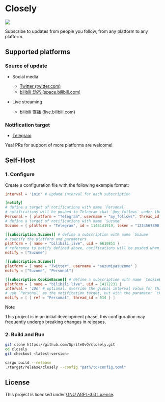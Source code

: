 # Closely

[![](https://img.shields.io/github/actions/workflow/status/SpriteOvO/closely/CI.yml?branch=main&style=flat-square&logo=githubactions&logoColor=white)](https://github.com/SpriteOvO/closely/actions/workflows/CI.yml)

Subscribe to updates from people you follow, from any platform to any platform.

## Supported platforms

### Source of update

- Social media
  - [Twitter (twitter.com)](https://twitter.com/)
  - [bilibili 动态 (space.bilibili.com)](https://space.bilibili.com/)

- Live streaming
  - [bilibili 直播 (live.bilibili.com)](https://live.bilibili.com/)

### Notification target

- [Telegram](https://telegram.org/)

Yea! PRs for support of more platforms are welcome!

## Self-Host

### 1. Configure

Create a configuration file with the following example format:

```toml
interval = '1min' # update interval for each subscription

[notify]
# define a target of notifications with name `Personal`
# notifications will be pushed to Telegram chat `@my_follows` under thread ID `114`
Personal = { platform = "Telegram", username = "my_follows", thread_id = 114, token_env = "PERSONAL_TELEGRAM_BOT_TOKEN" }
# define a target of notifications with name `Suzume`
Suzume = { platform = "Telegram", id = 1145141919, token = "1234567890:AbCdEfGhiJkLmNoPq1R2s3T4u5V6w7X8y9z" }

[[subscription.Suzume]] # define a subscription with name `Suzume`
# specify the platform and parameters
platform = { name = "bilibili.live", uid = 6610851 }
# reference to notify defined above, notifications will be pushed when the status changed
notify = ["Suzume"]

[[subscription.Suzume]]
platform = { name = "Twitter", username = "suzumiyasuzume" }
notify = ["Suzume", "Personal"]

[[subscription.CookieBacon]] # define a subscription with name `CookieBacon`
platform = { name = "bilibili.live", uid = 14172231 }
interval = '30s' # optional, override the global interval value for this individual subscription
# use `Personal` as the notification target, but with the parameter `thread_id = 514` overridden
notify = [ { ref = "Personal", thread_id = 514 } ]
```

> [!NOTE]
> This project is in an initial development phase, this configuration may frequently undergo breaking changes in releases.

### 2. Build and Run

```bash
git clone https://github.com/SpriteOvO/closely.git
cd closely
git checkout <latest-version>

cargo build --release
./target/release/closely --config "path/to/config.toml"
```

## License

This project is licensed under [GNU AGPL-3.0 License](/LICENSE).
